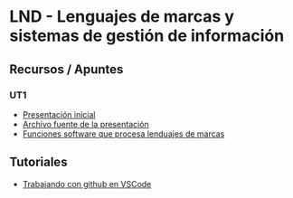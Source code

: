 # LND - Lenguajes de marcas y sistemas de gestión de información
## Recursos / Apuntes
### UT1
* [Presentación inicial](https://hackmd.io/@ichigar/H1R-hN7TR)
* [Archivo fuente de la presentación](recursos/ut1/archivo_fuente_presentacion_inicial.md)
* [Funciones software que procesa lenduajes de marcas](apuntes/ut1/funciones_software_l-marcas.md)

## Tutoriales
* [Trabajando con github en VSCode](recursos/clone_repository_vscode.md)
